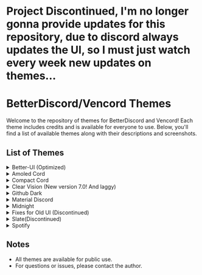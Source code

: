 # Project Discontinued, I'm no longer gonna provide updates for this repository, due to discord always updates the UI, so I must just watch every week new updates on themes...
# BetterDiscord/Vencord Themes

Welcome to the repository of themes for BetterDiscord and Vencord! Each theme includes credits and is available for everyone to use. Below, you'll find a list of available themes along with their descriptions and screenshots.

## List of Themes

<details>
<summary>Better-UI (Optimized)</summary>

- **Description**: A theme designed for better performance and user convenience.
- **Default Discord theme**: Dark.
- **Screenshot**:
  <img src="icons/Better-UI.png" width="1000" />
</details>

<details>
<summary>Amoled Cord</summary>

- **Description**: A dark-themed design, perfect for users who prefer dark modes.
- **Default Discord theme**: Onyx.
- **Link**: https://github.com/LuckFire/amoled-cord
- **Screenshot**:
  <img src="icons/Amoled-cord.png" width="1000" />
</details>

<details>
<summary>Compact Cord</summary>

- **Description**: A lightweight theme with a compact layout. Note: may have issues with Spotify controls and plugins.
- **Screenshot**:
  <img src="icons/Compact-Cord.png" width="1000" />
</details>

<details>
<summary>Clear Vision (New version 7.0! And laggy)</summary>

- **Description**: A modern and clean theme.
- **Screenshot**:
- **Link**: https://github.com/ClearVision/ClearVision-v7
  <img src="icons/Clear-vision.jpg" width="1000" />
</details>

<details>
<summary>Github Dark</summary>

- **Description**: A theme inspired by GitHub's dark mode.
- **Link**: https://github.com/moistp1ckle/GitHub_Dark
- **Screenshot**:
  <img src="icons/Github-dark.png" width="1000" />
</details>

<details>
<summary>Material Discord</summary>

- **Description**: A theme inspired by Material Design.
- **Link**: https://github.com/CapnKitten/Material-Discord
- **Screenshot**:
  <img src="icons/Material-discord.png" width="1000" />
</details>

<details>
<summary>Midnight</summary>

- **Description**: A dark-themed design, but may contain bugs as shown in the screenshot.
- **Link**: https://github.com/refact0r/midnight-discord?tab=readme-ov-file
- **Screenshot**:
  <img src="icons/Midnight.png" width="1000" />
</details>

<details>
<summary>Fixes for Old UI (Discontinued)</summary>

- **Description**: This theme is no longer supported due to Discord's UI refresh.
- **Screenshot**:
  <img src="icons/old-UI.png" width="1000" />
</details>

<details>
<summary>Slate(Discontinued)</summary>

- **Description**: A minimalist theme with gray accents.
- **Link**: https://github.com/DiscordStyles/Slate
- **Screenshot**:
  <img src="icons/Slate.png" width="1000" />
</details>

<details>
<summary>Spotify</summary>

- **Description**: A theme inspired by Spotify's interface.
- **Link**: https://github.com/CapnKitten/Spotify-Discord
- **Screenshot**:
  <img src="icons/Spotify.png" width="1000" />
</details>

## Notes

- All themes are available for public use.
- For questions or issues, please contact the author.
